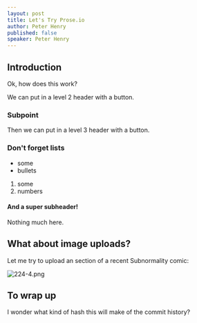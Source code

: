 ```yaml
---
layout: post
title: Let's Try Prose.io
author: Peter Henry
published: false
speaker: Peter Henry
---
```

## Introduction

Ok, how does this work?

We can put in a level 2 header with a button.

### Subpoint

Then we can put in a level 3 header with a button.


### Don't forget lists

- some
- bullets

1. some
2. numbers

#### And a super subheader!

Nothing much here.


## What about image uploads?

Let me try to upload an section of a recent Subnormality comic:

![224-4.png]({{site.baseurl}}/img/224-4.png)


## To wrap up

I wonder what kind of hash this will make of the commit history?
